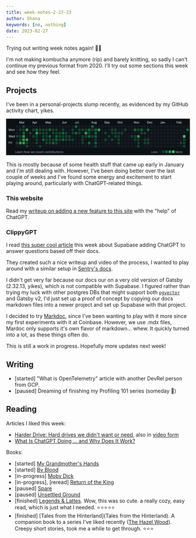 ```yaml
---
title: week-notes-2-27-23
author: Shana
keywords: [no, nothing]
date: 2023-02-27
---
```


Trying out writing week notes again! 👯‍♀️

I'm not making kombucha anymore (rip) and barely knitting, so sadly I can't continue my previous format from 2020. I'll try out some sections this week and see how they feel.

## Projects

I've been in a personal-projects slump recently, as evidenced by my GitHub activity chart, yikes.

![A mediocre GitHub contributions graph](../images/github-dots.png)

This is mostly because of some health stuff that came up early in January and I'm still dealing with. However, I've been doing better over the last couple of weeks and I've found some energy and excitement to start playing around, particularly with ChatGPT-related things.

### This website

Read my [writeup on adding a new feature to this site](https://shana.codes/posts/chatgpt-site-improvements.html) with the "help" of ChatGPT.

### ClippyGPT

I read [this super cool article](https://supabase.com/blog/chatgpt-supabase-docs) this week about Supabase adding ChatGPT to answer questions based off their docs.

They created such a nice writeup and video of the process, I wanted to play around with a similar setup in [Sentry's docs](https://docs.sentry.io/).

I didn't get very far because our docs our on a very old version of Gatsby (2.32.13, yikes), which is not compatible with Supabase. I figured rather than trying my luck with other postgres DBs that might support both [`pgvector`](https://github.com/pgvector/pgvector) and Gatsby v2, I'd just set up a proof of concept by copying our docs markdown files into a newer project and set up Supabase with that project.

I decided to try [Markdoc](https://markdoc.dev/), since I've been wanting to play with it more since my first experiments with it at Coinbase. However, we use .mdx files, Mardoc only supports it's own flavor of markdown... whew. It quickly turned into a lot, as these things often do.

This is still a work in progress. Hopefully more updates next week!

## Writing

- [started] "What is OpenTelemetry" article with another DevRel person from GCP.
- [paused] Dreaming of finishing my Profiling 101 series (someday 💭)

## Reading

Articles I liked this week:

- [Harder Drive: Hard drives we didn't want or need](http://tom7.org/harder/), also in [video form](https://www.youtube.com/watch?v=JcJSW7Rprio&ab_channel=suckerpinch)
- [What Is ChatGPT Doing … and Why Does It Work?](https://writings.stephenwolfram.com/2023/02/what-is-chatgpt-doing-and-why-does-it-work/)

Books:

- [started] [My Grandmother's Hands](https://openlibrary.org/works/OL19718843W/My_grandmother%27s_hands?edition=ia%3Amygrandmothersha0000mena)
- [started] [By Blood](https://openlibrary.org/works/OL16239773W/By_blood?edition=ia%3Abyblood0000ullm_u3v1)
- [in-progress] [Moby Dick](https://openlibrary.org/works/OL21501229W/Moby_Dick?edition=ia%3Amobydick0000melv_c9t5)
- [in-progress], [reread] [Return of the King](https://openlibrary.org/works/OL27516W/The_Return_of_the_King?edition=ia%3Aleretourduroi0000tolk)
- [paused] [Spare](https://openlibrary.org/works/OL29240850W/Spare)
- [paused] [Unsettled Ground](https://openlibrary.org/works/OL25758323W/Unsettled_Ground)
- [finished] [Legends & Lattes](https://openlibrary.org/works/OL27591348W). Wow, this was so cute. a really cozy, easy read, which is just what I needed. ⭐️⭐️⭐️⭐️⭐️
- [finished] [Tales from the Hinterland](Tales from the Hinterland). A companion book to a series I've liked recently ([The Hazel Wood](https://openlibrary.org/works/OL19730066W/The_Hazel_Wood?edition=key%3A/books/OL26943167M)). Creepy short stories, took me a while to get through. ⭐️⭐️⭐️
